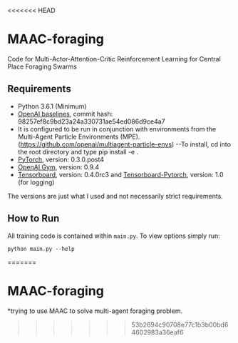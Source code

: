 <<<<<<< HEAD
# MAAC-foraging
Code for Multi-Actor-Attention-Critic Reinforcement Learning for Central Place Foraging Swarms

## Requirements
* Python 3.6.1 (Minimum)
* [OpenAI baselines](https://github.com/openai/baselines), commit hash: 98257ef8c9bd23a24a330731ae54ed086d9ce4a7
* It is configured to be run in conjunction with environments from the Multi-Agent Particle Environments (MPE). (https://github.com/openai/multiagent-particle-envs)
  --To install, cd into the root directory and type pip install -e .
* [PyTorch](http://pytorch.org/), version: 0.3.0.post4
* [OpenAI Gym](https://github.com/openai/gym), version: 0.9.4
* [Tensorboard](https://github.com/tensorflow/tensorboard), version: 0.4.0rc3 and [Tensorboard-Pytorch](https://github.com/lanpa/tensorboard-pytorch), version: 1.0 (for logging)

The versions are just what I used and not necessarily strict requirements.

## How to Run

All training code is contained within `main.py`. To view options simply run:

```
python main.py --help
```
=======
# MAAC-foraging
*trying to use MAAC to solve multi-agent foraging problem.
>>>>>>> 53b2694c90708e77c1b3b00bd64602983a36eaf6
